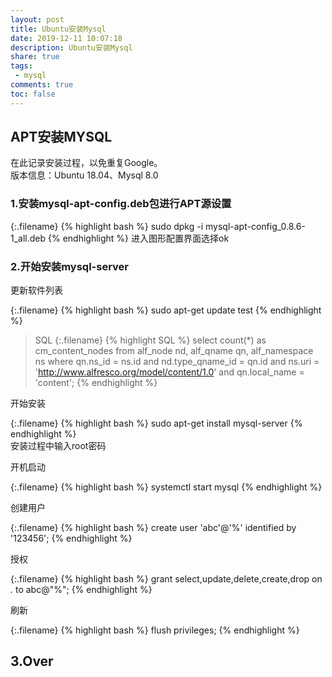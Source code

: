 ```yaml
---
layout: post
title: Ubuntu安装Mysql
date: 2019-12-11 10:07:18
description: Ubuntu安装Mysql
share: true
tags:
 - mysql
comments: true
toc: false
---
```


## APT安装MYSQL

在此记录安装过程，以免重复Google。  
版本信息：Ubuntu 18.04、Mysql 8.0

### 1.安装mysql-apt-config.deb包进行APT源设置

{:.filename}
{% highlight bash %}
sudo dpkg -i mysql-apt-config_0.8.6-1_all.deb
{% endhighlight %}
进入图形配置界面选择ok

### 2.开始安装mysql-server

更新软件列表

{:.filename}
{% highlight bash %}
sudo apt-get update
test
{% endhighlight %}  

>SQL
{:.filename}
{% highlight SQL %}
select count(*) as cm_content_nodes
from alf_node nd, alf_qname qn, alf_namespace ns
where qn.ns_id = ns.id
  and nd.type_qname_id = qn.id
  and ns.uri = 'http://www.alfresco.org/model/content/1.0'
  and qn.local_name = 'content';
{% endhighlight %}

开始安装  

{:.filename}
{% highlight bash %}
sudo apt-get install mysql-server
{% endhighlight %}  
安装过程中输入root密码  

开机启动

{:.filename}
{% highlight bash %}
systemctl start mysql
{% endhighlight %}

创建用户  

{:.filename}
{% highlight bash %}
create user 'abc'@'%' identified by '123456';
{% endhighlight %}

授权  

{:.filename}
{% highlight bash %}
grant select,update,delete,create,drop on *.* to abc@"%";
{% endhighlight %}

刷新

{:.filename}
{% highlight bash %}
flush privileges;
{% endhighlight %}

## 3.Over

